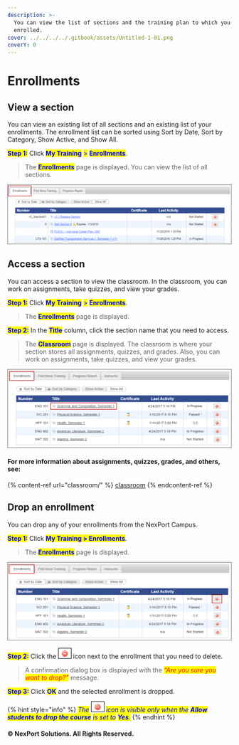 ```yaml
---
description: >-
  You can view the list of sections and the training plan to which you are
  enrolled.
cover: ../../../../.gitbook/assets/Untitled-1-01.png
coverY: 0
---
```


# Enrollments

## View a section

You can view an existing list of all sections and an existing list of your enrollments. The enrollment list can be sorted using Sort by Date, Sort by Category, Show Active, and Show All.

<mark style="color:blue;">**Step 1:**</mark>  Click <mark style="color:blue;">**My Training**</mark> <mark style="color:blue;"></mark><mark style="color:blue;">></mark> <mark style="color:blue;"></mark><mark style="color:blue;">**Enrollments**</mark>.

> The <mark style="color:blue;">**Enrollments**</mark> page is displayed. You can view the list of all sections.

![](../../../../.gitbook/assets/View_Enrollment_550x146.png)

## Access a section <a href="#access" id="access"></a>

You can access a section to view the classroom. In the classroom, you can work on assignments, take quizzes, and view your grades.

<mark style="color:blue;">**Step 1:**</mark>  Click <mark style="color:blue;">**My Training**</mark> <mark style="color:blue;"></mark><mark style="color:blue;">></mark> <mark style="color:blue;"></mark><mark style="color:blue;">**Enrollments**</mark>.

> The <mark style="color:blue;">**Enrollments**</mark> page is displayed.

<mark style="color:blue;">**Step 2:**</mark>  In the <mark style="color:blue;">**Title**</mark> column, click the section name that you need to access.

> The <mark style="color:blue;">**Classroom**</mark> page is displayed. The classroom is where your section stores all assignments, quizzes, and grades. Also, you can work on assignments, take quizzes, and view your grades.

![](../../../../.gitbook/assets/Enrollment_Access_550x193.png)

#### For more information about assignments, quizzes, grades, and others, see:

{% content-ref url="classroom/" %}
[classroom](classroom/)
{% endcontent-ref %}

## Drop an enrollment <a href="#drop" id="drop"></a>

You can drop any of your enrollments from the NexPort Campus.

<mark style="color:blue;">**Step 1:**</mark>  Click <mark style="color:blue;">**My Training > Enrollments**</mark>.

> The <mark style="color:blue;">**Enrollments**</mark> page is displayed.

![](../../../../.gitbook/assets/Enrollment_Drop_550x193.png)

<mark style="color:blue;">**Step 2:**</mark>  Click the ![](../../../../.gitbook/assets/Delete_Certificate.png) icon next to the enrollment that you need to delete.

> A confirmation dialog box is displayed with the _<mark style="color:red;background-color:yellow;">“Are you sure you want to drop?”</mark>_ message.

<mark style="color:blue;">**Step 3:**</mark>  Click <mark style="color:blue;">**OK**</mark> and the selected enrollment is dropped.

{% hint style="info" %}
_<mark style="color:blue;">The</mark>_ ![](../../../../.gitbook/assets/Delete_Certificate.png) _<mark style="color:blue;">icon is visible only when the</mark> <mark style="color:blue;"></mark><mark style="color:blue;">**Allow students to drop the course**</mark> <mark style="color:blue;"></mark><mark style="color:blue;">is set to</mark> <mark style="color:blue;"></mark><mark style="color:blue;">**Yes**</mark><mark style="color:blue;">.</mark>_
{% endhint %}

#### © NexPort Solutions. All Rights Reserved.
